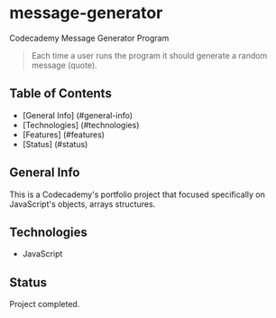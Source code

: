 # message-generator
Codecademy Message Generator Program

> Each time a user runs the program it should generate a random message (quote).

## Table of Contents

* [General Info] (#general-info)
* [Technologies] (#technologies)
* [Features] (#features)
* [Status] (#status)

## General Info

This is a Codecademy's portfolio project that focused specifically on JavaScript's objects, arrays structures.

## Technologies

* JavaScript

## Status

Project completed.
